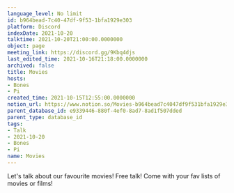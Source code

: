 ```yaml
---
language_level: No limit
id: b964bead-7c40-47df-9f53-1bfa1929e303
platform: Discord
indexDate: 2021-10-20
talktime: 2021-10-20T21:00:00.0000000
object: page
meeting_link: https://discord.gg/9Kbq4djs
last_edited_time: 2021-10-16T21:18:00.0000000
archived: false
title: Movies
hosts:
- Bones
- Pi
created_time: 2021-10-15T12:55:00.0000000
notion_url: https://www.notion.so/Movies-b964bead7c4047df9f531bfa1929e303
parent_database_id: e9339446-880f-4ef0-8ad7-8ad1f507dded
parent_type: database_id
tags:
- Talk
- 2021-10-20
- Bones
- Pi
name: Movies
---
```


Let's talk about our favourite movies!
Free talk! Come with your fav lists of movies or films!


